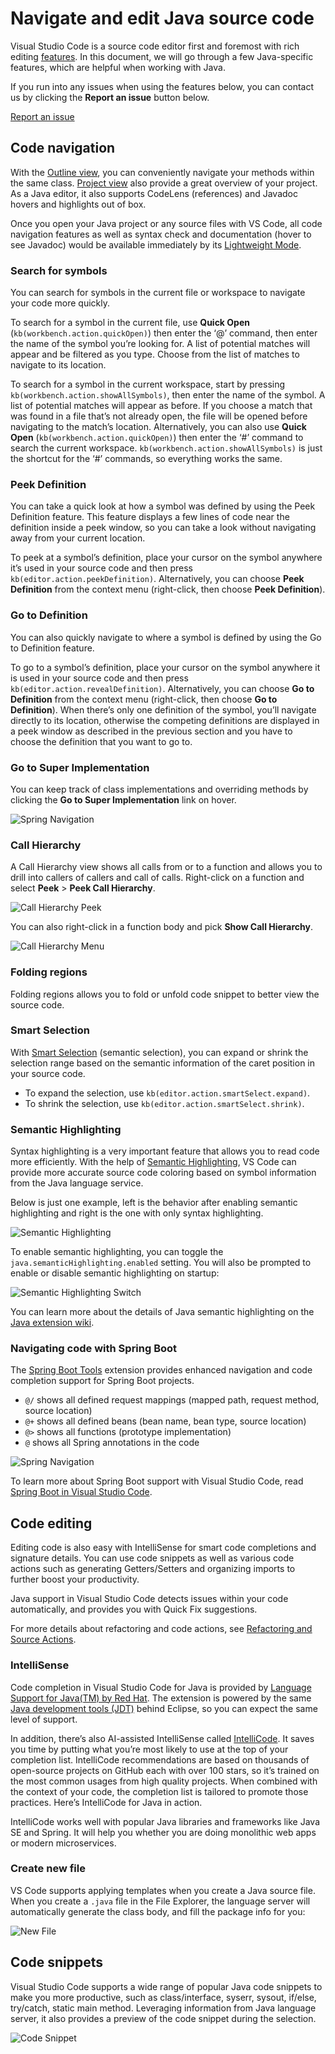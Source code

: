 Navigate and edit Java source code
==================================

Visual Studio Code is a source code editor first and foremost with rich editing [features](/docs/editor/codebasics.md). In this document, we will go through a few Java-specific features, which are helpful when working with Java.

If you run into any issues when using the features below, you can contact us by clicking the **Report an issue** button below.

<a href="javascript:void(0)" class="tutorial-feedback-btn">Report an issue</a>

Code navigation
---------------

With the [Outline view](/docs/getstarted/userinterface.md#outline-view), you can conveniently navigate your methods within the same class. [Project view](/docs/java/java-project.md#project-view) also provide a great overview of your project. As a Java editor, it also supports CodeLens (references) and Javadoc hovers and highlights out of box.

Once you open your Java project or any source files with VS Code, all code navigation features as well as syntax check and documentation (hover to see Javadoc) would be available immediately by its [Lightweight Mode](/docs/java/java-project.md#lightweight-mode).

### Search for symbols

You can search for symbols in the current file or workspace to navigate your code more quickly.

To search for a symbol in the current file, use **Quick Open** (`kb(workbench.action.quickOpen)`) then enter the ‘@’ command, then enter the name of the symbol you’re looking for. A list of potential matches will appear and be filtered as you type. Choose from the list of matches to navigate to its location.

To search for a symbol in the current workspace, start by pressing `kb(workbench.action.showAllSymbols)`, then enter the name of the symbol. A list of potential matches will appear as before. If you choose a match that was found in a file that’s not already open, the file will be opened before navigating to the match’s location. Alternatively, you can also use **Quick Open** (`kb(workbench.action.quickOpen)`) then enter the ‘\#’ command to search the current workspace. `kb(workbench.action.showAllSymbols)` is just the shortcut for the ‘\#’ commands, so everything works the same.

### Peek Definition

You can take a quick look at how a symbol was defined by using the Peek Definition feature. This feature displays a few lines of code near the definition inside a peek window, so you can take a look without navigating away from your current location.

To peek at a symbol’s definition, place your cursor on the symbol anywhere it’s used in your source code and then press `kb(editor.action.peekDefinition)`. Alternatively, you can choose **Peek Definition** from the context menu (right-click, then choose **Peek Definition**).

### Go to Definition

You can also quickly navigate to where a symbol is defined by using the Go to Definition feature.

To go to a symbol’s definition, place your cursor on the symbol anywhere it is used in your source code and then press `kb(editor.action.revealDefinition)`. Alternatively, you can choose **Go to Definition** from the context menu (right-click, then choose **Go to Definition**). When there’s only one definition of the symbol, you’ll navigate directly to its location, otherwise the competing definitions are displayed in a peek window as described in the previous section and you have to choose the definition that you want to go to.

### Go to Super Implementation

You can keep track of class implementations and overriding methods by clicking the **Go to Super Implementation** link on hover.

![Spring Navigation](images/java-editing/goto-super.png)

### Call Hierarchy

A Call Hierarchy view shows all calls from or to a function and allows you to drill into callers of callers and call of calls. Right-click on a function and select **Peek** &gt; **Peek Call Hierarchy**.

![Call Hierarchy Peek](images/java-editing/call-hierarchy.png)

You can also right-click in a function body and pick **Show Call Hierarchy**.

![Call Hierarchy Menu](images/java-editing/call-hierarchy.gif)

### Folding regions

Folding regions allows you to fold or unfold code snippet to better view the source code.

### Smart Selection

With [Smart Selection](https://code.visualstudio.com/updates/v1_33#_smart-select-api) (semantic selection), you can expand or shrink the selection range based on the semantic information of the caret position in your source code.

-   To expand the selection, use `kb(editor.action.smartSelect.expand)`.
-   To shrink the selection, use `kb(editor.action.smartSelect.shrink)`.

### Semantic Highlighting

Syntax highlighting is a very important feature that allows you to read code more efficiently. With the help of [Semantic Highlighting](https://github.com/microsoft/vscode/wiki/Semantic-Highlighting-Overview), VS Code can provide more accurate source code coloring based on symbol information from the Java language service.

Below is just one example, left is the behavior after enabling semantic highlighting and right is the one with only syntax highlighting.

![Semantic Highlighting](images/java-editing/semantic-highlighting.png)

To enable semantic highlighting, you can toggle the `java.semanticHighlighting.enabled` setting. You will also be prompted to enable or disable semantic highlighting on startup:

![Semantic Highlighting Switch](images/java-editing/semantic-highlighting-switch.png)

You can learn more about the details of Java semantic highlighting on the [Java extension wiki](https://github.com/redhat-developer/vscode-java/wiki/Semantic-Highlighting).

### Navigating code with Spring Boot

The [Spring Boot Tools](https://marketplace.visualstudio.com/items?itemName=Pivotal.vscode-spring-boot) extension provides enhanced navigation and code completion support for Spring Boot projects.

-   `@/` shows all defined request mappings (mapped path, request method, source location)
-   `@+` shows all defined beans (bean name, bean type, source location)
-   `@>` shows all functions (prototype implementation)
-   `@` shows all Spring annotations in the code

![Spring Navigation](images/java-editing/spring-navigation.png)

To learn more about Spring Boot support with Visual Studio Code, read [Spring Boot in Visual Studio Code](/docs/java/java-spring-boot.md).

Code editing
------------

Editing code is also easy with IntelliSense for smart code completions and signature details. You can use code snippets as well as various code actions such as generating Getters/Setters and organizing imports to further boost your productivity.

Java support in Visual Studio Code detects issues within your code automatically, and provides you with Quick Fix suggestions.

For more details about refactoring and code actions, see [Refactoring and Source Actions](/docs/java/java-refactoring.md).

### IntelliSense

Code completion in Visual Studio Code for Java is provided by [Language Support for Java(TM) by Red Hat](https://marketplace.visualstudio.com/items?itemName=redhat.java). The extension is powered by the same [Java development tools (JDT)](https://www.eclipse.org/jdt/) behind Eclipse, so you can expect the same level of support.

In addition, there’s also AI-assisted IntelliSense called [IntelliCode](https://visualstudio.microsoft.com/services/intellicode/). It saves you time by putting what you’re most likely to use at the top of your completion list. IntelliCode recommendations are based on thousands of open-source projects on GitHub each with over 100 stars, so it’s trained on the most common usages from high quality projects. When combined with the context of your code, the completion list is tailored to promote those practices. Here’s IntelliCode for Java in action.

IntelliCode works well with popular Java libraries and frameworks like Java SE and Spring. It will help you whether you are doing monolithic web apps or modern microservices.

### Create new file

VS Code supports applying templates when you create a Java source file. When you create a `.java` file in the File Explorer, the language server will automatically generate the class body, and fill the package info for you:

![New File](images/java-editing/create-new-file.gif)

Code snippets
-------------

Visual Studio Code supports a wide range of popular Java code snippets to make you more productive, such as class/interface, syserr, sysout, if/else, try/catch, static main method. Leveraging information from Java language server, it also provides a preview of the code snippet during the selection.

![Code Snippet](images/java-editing/code-snippet.png)
